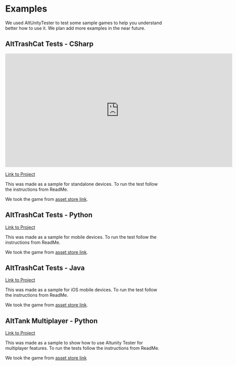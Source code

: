 # Examples

We used AltUnityTester to test some sample games to help you understand better how to use it. We plan add more examples in the near future.




## AltTrashCat Tests - CSharp

<iframe width="720" height="360" src="https://www.youtube.com/embed/tr3_8YawBck" frameborder="0" allow="accelerometer; autoplay; encrypted-media; gyroscope; picture-in-picture" allowfullscreen></iframe>

[Link to Project](https://gitlab.com/altom/altunity/examples/alttrashcat-tests-csharp)

This was made as a sample for standalone devices. To run the test follow the instructions from ReadMe.

We took the game from [asset store link](https://assetstore.unity.com/packages/essentials/tutorial-projects/endless-runner-sample-game-87901).



## AltTrashCat Tests - Python

[Link to Project](https://gitlab.com/altom/altunity/examples/alttrashcat-tests-python)

This was made as a sample for mobile devices. To run the test follow the instructions from ReadMe.

We took the game from [asset store link](https://assetstore.unity.com/packages/essentials/tutorial-projects/endless-runner-sample-game-87901).



## AltTrashCat Tests - Java 

[Link to Project](https://gitlab.com/altom/altunity/examples/alttrashcat-tests---java)

This was made as a sample for iOS mobile devices. To run the test follow the instructions from ReadMe.

We took the game from [asset store link](https://assetstore.unity.com/packages/essentials/tutorial-projects/endless-runner-sample-game-87901).


## AltTank Multiplayer - Python

[Link to Project](https://gitlab.com/altom/altunity/examples/alttanksmultiplayer-test-python)

This was made as a sample to show how to use Altunity Tester for multiplayer features. To run the tests follow the instructions from ReadMe.

We took the game from [asset store link](https://assetstore.unity.com/packages/essentials/tutorial-projects/tanks-reference-project-80165)